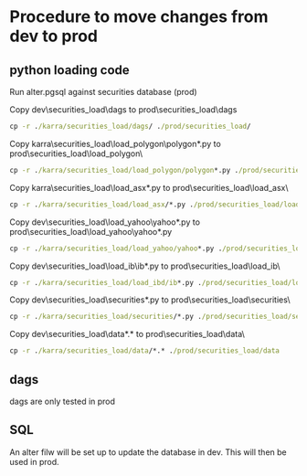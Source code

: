 # Procedure to move changes from dev to prod

## python loading code

Run alter.pgsql against securities database (prod)

Copy dev\securities_load\dags to prod\securities_load\dags

```cmd
cp -r ./karra/securities_load/dags/ ./prod/securities_load/
```

Copy karra\securities_load\load_polygon\polygon*.py to prod\securities_load\load_polygon\

```cmd
cp -r ./karra/securities_load/load_polygon/polygon*.py ./prod/securities_load/load_polygon
```

Copy karra\securities_load\load_asx\*.py to prod\securities_load\load_asx\

```cmd
cp -r ./karra/securities_load/load_asx/*.py ./prod/securities_load/load_asx
```

Copy dev\securities_load\load_yahoo\yahoo*.py to prod\securities_load\load_yahoo\yahoo*.py

```cmd
cp -r ./karra/securities_load/load_yahoo/yahoo*.py ./prod/securities_load/load_yahoo
```

Copy dev\securities_load\load_ib\ib*.py to prod\securities_load\load_ib\

```cmd
cp -r ./karra/securities_load/load_ibd/ib*.py ./prod/securities_load/load_ib
```

Copy dev\securities_load\securities\*.py to prod\securities_load\securities\

```cmd
cp -r ./karra/securities_load/securities/*.py ./prod/securities_load/securities
```

Copy dev\securities_load\data\*.* to prod\securities_load\data\

```cmd
cp -r ./karra/securities_load/data/*.* ./prod/securities_load/data
```


## dags

dags are only tested in prod

## SQL

An alter filw will be set up to update the database in dev. This will then be used in prod.
